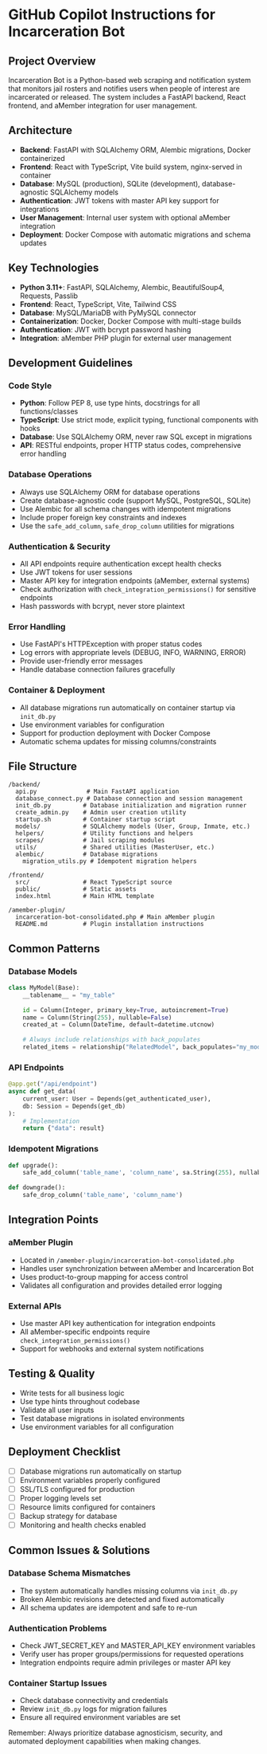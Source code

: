 # GitHub Copilot Instructions for Incarceration Bot

## Project Overview
Incarceration Bot is a Python-based web scraping and notification system that monitors jail rosters and notifies users when people of interest are incarcerated or released. The system includes a FastAPI backend, React frontend, and aMember integration for user management.

## Architecture
- **Backend**: FastAPI with SQLAlchemy ORM, Alembic migrations, Docker containerized
- **Frontend**: React with TypeScript, Vite build system, nginx-served in container
- **Database**: MySQL (production), SQLite (development), database-agnostic SQLAlchemy models
- **Authentication**: JWT tokens with master API key support for integrations
- **User Management**: Internal user system with optional aMember integration
- **Deployment**: Docker Compose with automatic migrations and schema updates

## Key Technologies
- **Python 3.11+**: FastAPI, SQLAlchemy, Alembic, BeautifulSoup4, Requests, Passlib
- **Frontend**: React, TypeScript, Vite, Tailwind CSS
- **Database**: MySQL/MariaDB with PyMySQL connector
- **Containerization**: Docker, Docker Compose with multi-stage builds
- **Authentication**: JWT with bcrypt password hashing
- **Integration**: aMember PHP plugin for external user management

## Development Guidelines

### Code Style
- **Python**: Follow PEP 8, use type hints, docstrings for all functions/classes
- **TypeScript**: Use strict mode, explicit typing, functional components with hooks
- **Database**: Use SQLAlchemy ORM, never raw SQL except in migrations
- **API**: RESTful endpoints, proper HTTP status codes, comprehensive error handling

### Database Operations
- Always use SQLAlchemy ORM for database operations
- Create database-agnostic code (support MySQL, PostgreSQL, SQLite)
- Use Alembic for all schema changes with idempotent migrations
- Include proper foreign key constraints and indexes
- Use the `safe_add_column`, `safe_drop_column` utilities for migrations

### Authentication & Security
- All API endpoints require authentication except health checks
- Use JWT tokens for user sessions
- Master API key for integration endpoints (aMember, external systems)
- Check authorization with `check_integration_permissions()` for sensitive endpoints
- Hash passwords with bcrypt, never store plaintext

### Error Handling
- Use FastAPI's HTTPException with proper status codes
- Log errors with appropriate levels (DEBUG, INFO, WARNING, ERROR)
- Provide user-friendly error messages
- Handle database connection failures gracefully

### Container & Deployment
- All database migrations run automatically on container startup via `init_db.py`
- Use environment variables for configuration
- Support for production deployment with Docker Compose
- Automatic schema updates for missing columns/constraints

## File Structure
```
/backend/
  api.py              # Main FastAPI application
  database_connect.py # Database connection and session management
  init_db.py         # Database initialization and migration runner
  create_admin.py    # Admin user creation utility
  startup.sh         # Container startup script
  models/            # SQLAlchemy models (User, Group, Inmate, etc.)
  helpers/           # Utility functions and helpers
  scrapes/           # Jail scraping modules
  utils/             # Shared utilities (MasterUser, etc.)
  alembic/           # Database migrations
    migration_utils.py # Idempotent migration helpers

/frontend/
  src/               # React TypeScript source
  public/            # Static assets
  index.html         # Main HTML template

/amember-plugin/
  incarceration-bot-consolidated.php # Main aMember plugin
  README.md          # Plugin installation instructions
```

## Common Patterns

### Database Models
```python
class MyModel(Base):
    __tablename__ = "my_table"
    
    id = Column(Integer, primary_key=True, autoincrement=True)
    name = Column(String(255), nullable=False)
    created_at = Column(DateTime, default=datetime.utcnow)
    
    # Always include relationships with back_populates
    related_items = relationship("RelatedModel", back_populates="my_model")
```

### API Endpoints
```python
@app.get("/api/endpoint")
async def get_data(
    current_user: User = Depends(get_authenticated_user),
    db: Session = Depends(get_db)
):
    # Implementation
    return {"data": result}
```

### Idempotent Migrations
```python
def upgrade():
    safe_add_column('table_name', 'column_name', sa.String(255), nullable=True)
    
def downgrade():
    safe_drop_column('table_name', 'column_name')
```

## Integration Points

### aMember Plugin
- Located in `/amember-plugin/incarceration-bot-consolidated.php`
- Handles user synchronization between aMember and Incarceration Bot
- Uses product-to-group mapping for access control
- Validates all configuration and provides detailed error logging

### External APIs
- Use master API key authentication for integration endpoints
- All aMember-specific endpoints require `check_integration_permissions()`
- Support for webhooks and external system notifications

## Testing & Quality
- Write tests for all business logic
- Use type hints throughout codebase
- Validate all user inputs
- Test database migrations in isolated environments
- Use environment variables for all configuration

## Deployment Checklist
- [ ] Database migrations run automatically on startup
- [ ] Environment variables properly configured
- [ ] SSL/TLS configured for production
- [ ] Proper logging levels set
- [ ] Resource limits configured for containers
- [ ] Backup strategy for database
- [ ] Monitoring and health checks enabled

## Common Issues & Solutions

### Database Schema Mismatches
- The system automatically handles missing columns via `init_db.py`
- Broken Alembic revisions are detected and fixed automatically
- All schema updates are idempotent and safe to re-run

### Authentication Problems
- Check JWT_SECRET_KEY and MASTER_API_KEY environment variables
- Verify user has proper groups/permissions for requested operations
- Integration endpoints require admin privileges or master API key

### Container Startup Issues
- Check database connectivity and credentials
- Review `init_db.py` logs for migration failures
- Ensure all required environment variables are set

Remember: Always prioritize database agnosticism, security, and automated deployment capabilities when making changes.
